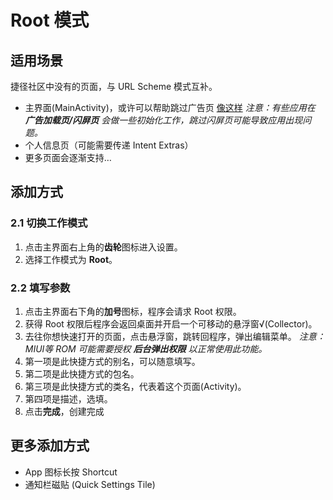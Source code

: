 # Root 模式
## 适用场景
捷径社区中没有的页面，与 URL Scheme 模式互补。
- 主界面(MainActivity)，或许可以帮助跳过广告页  [像这样](anywhere://url?param1=tv.danmaku.bili&param2=.MainActivityV2&param3=0)
*注意：有些应用在 **广告加载页/闪屏页** 会做一些初始化工作，跳过闪屏页可能导致应用出现问题。*
- 个人信息页（可能需要传递 Intent Extras）
- 更多页面会逐渐支持…

## 添加方式
### 2.1 切换工作模式
1. 点击主界面右上角的**齿轮**图标进入设置。
2. 选择工作模式为 **Root**。

### 2.2 填写参数
1. 点击主界面右下角的**加号**图标，程序会请求 Root 权限。
2. 获得 Root 权限后程序会返回桌面并开启一个可移动的悬浮窗√(Collector)。
3. 去往你想快速打开的页面，点击悬浮窗，跳转回程序，弹出编辑菜单。
*注意：MIUI等 ROM 可能需要授权 **后台弹出权限** 以正常使用此功能。*
4. 第一项是此快捷方式的别名，可以随意填写。
5. 第二项是此快捷方式的包名。
6. 第三项是此快捷方式的类名，代表着这个页面(Activity)。
7. 第四项是描述，选填。
5. 点击**完成**，创建完成

## 更多添加方式
- App 图标长按 Shortcut
- 通知栏磁贴 (Quick Settings Tile)
